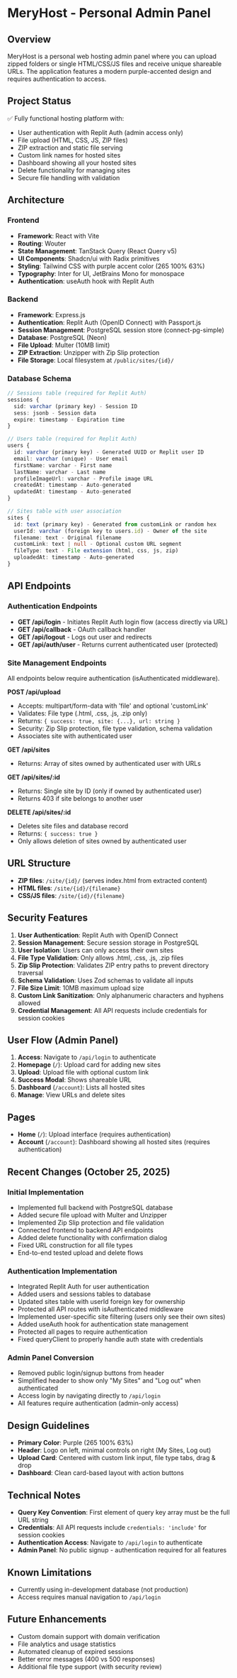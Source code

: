 # MeryHost - Personal Admin Panel

## Overview
MeryHost is a personal web hosting admin panel where you can upload zipped folders or single HTML/CSS/JS files and receive unique shareable URLs. The application features a modern purple-accented design and requires authentication to access.

## Project Status
✅ Fully functional hosting platform with:
- User authentication with Replit Auth (admin access only)
- File upload (HTML, CSS, JS, ZIP files)
- ZIP extraction and static file serving
- Custom link names for hosted sites
- Dashboard showing all your hosted sites
- Delete functionality for managing sites
- Secure file handling with validation

## Architecture

### Frontend
- **Framework**: React with Vite
- **Routing**: Wouter
- **State Management**: TanStack Query (React Query v5)
- **UI Components**: Shadcn/ui with Radix primitives
- **Styling**: Tailwind CSS with purple accent color (265 100% 63%)
- **Typography**: Inter for UI, JetBrains Mono for monospace
- **Authentication**: useAuth hook with Replit Auth

### Backend
- **Framework**: Express.js
- **Authentication**: Replit Auth (OpenID Connect) with Passport.js
- **Session Management**: PostgreSQL session store (connect-pg-simple)
- **Database**: PostgreSQL (Neon)
- **File Upload**: Multer (10MB limit)
- **ZIP Extraction**: Unzipper with Zip Slip protection
- **File Storage**: Local filesystem at `/public/sites/{id}/`

### Database Schema
```typescript
// Sessions table (required for Replit Auth)
sessions {
  sid: varchar (primary key) - Session ID
  sess: jsonb - Session data
  expire: timestamp - Expiration time
}

// Users table (required for Replit Auth)
users {
  id: varchar (primary key) - Generated UUID or Replit user ID
  email: varchar (unique) - User email
  firstName: varchar - First name
  lastName: varchar - Last name
  profileImageUrl: varchar - Profile image URL
  createdAt: timestamp - Auto-generated
  updatedAt: timestamp - Auto-generated
}

// Sites table with user association
sites {
  id: text (primary key) - Generated from customLink or random hex
  userId: varchar (foreign key to users.id) - Owner of the site
  filename: text - Original filename
  customLink: text | null - Optional custom URL segment
  fileType: text - File extension (html, css, js, zip)
  uploadedAt: timestamp - Auto-generated
}
```

## API Endpoints

### Authentication Endpoints
- **GET /api/login** - Initiates Replit Auth login flow (access directly via URL)
- **GET /api/callback** - OAuth callback handler
- **GET /api/logout** - Logs out user and redirects
- **GET /api/auth/user** - Returns current authenticated user (protected)

### Site Management Endpoints
All endpoints below require authentication (isAuthenticated middleware).

**POST /api/upload**
- Accepts: multipart/form-data with 'file' and optional 'customLink'
- Validates: File type (.html, .css, .js, .zip only)
- Returns: `{ success: true, site: {...}, url: string }`
- Security: Zip Slip protection, file type validation, schema validation
- Associates site with authenticated user

**GET /api/sites**
- Returns: Array of sites owned by authenticated user with URLs

**GET /api/sites/:id**
- Returns: Single site by ID (only if owned by authenticated user)
- Returns 403 if site belongs to another user

**DELETE /api/sites/:id**
- Deletes site files and database record
- Returns: `{ success: true }`
- Only allows deletion of sites owned by authenticated user

## URL Structure
- **ZIP files**: `/site/{id}/` (serves index.html from extracted content)
- **HTML files**: `/site/{id}/{filename}`
- **CSS/JS files**: `/site/{id}/{filename}`

## Security Features
1. **User Authentication**: Replit Auth with OpenID Connect
2. **Session Management**: Secure session storage in PostgreSQL
3. **User Isolation**: Users can only access their own sites
4. **File Type Validation**: Only allows .html, .css, .js, .zip files
5. **Zip Slip Protection**: Validates ZIP entry paths to prevent directory traversal
6. **Schema Validation**: Uses Zod schemas to validate all inputs
7. **File Size Limit**: 10MB maximum upload size
8. **Custom Link Sanitization**: Only alphanumeric characters and hyphens allowed
9. **Credential Management**: All API requests include credentials for session cookies

## User Flow (Admin Panel)
1. **Access**: Navigate to `/api/login` to authenticate
2. **Homepage** (`/`): Upload card for adding new sites
3. **Upload**: Upload file with optional custom link
4. **Success Modal**: Shows shareable URL
5. **Dashboard** (`/account`): Lists all hosted sites
6. **Manage**: View URLs and delete sites

## Pages
- **Home** (`/`): Upload interface (requires authentication)
- **Account** (`/account`): Dashboard showing all hosted sites (requires authentication)

## Recent Changes (October 25, 2025)
### Initial Implementation
- Implemented full backend with PostgreSQL database
- Added secure file upload with Multer and Unzipper
- Implemented Zip Slip protection and file validation
- Connected frontend to backend API endpoints
- Added delete functionality with confirmation dialog
- Fixed URL construction for all file types
- End-to-end tested upload and delete flows

### Authentication Implementation
- Integrated Replit Auth for user authentication
- Added users and sessions tables to database
- Updated sites table with userId foreign key for ownership
- Protected all API routes with isAuthenticated middleware
- Implemented user-specific site filtering (users only see their own sites)
- Added useAuth hook for authentication state management
- Protected all pages to require authentication
- Fixed queryClient to properly handle auth state with credentials

### Admin Panel Conversion
- Removed public login/signup buttons from header
- Simplified header to show only "My Sites" and "Log out" when authenticated
- Access login by navigating directly to `/api/login`
- All features require authentication (admin-only access)

## Design Guidelines
- **Primary Color**: Purple (265 100% 63%)
- **Header**: Logo on left, minimal controls on right (My Sites, Log out)
- **Upload Card**: Centered with custom link input, file type tabs, drag & drop
- **Dashboard**: Clean card-based layout with action buttons

## Technical Notes
- **Query Key Convention**: First element of query key array must be the full URL string
- **Credentials**: All API requests include `credentials: 'include'` for session cookies
- **Authentication Access**: Navigate to `/api/login` to authenticate
- **Admin Panel**: No public signup - authentication required for all features

## Known Limitations
- Currently using in-development database (not production)
- Access requires manual navigation to `/api/login`

## Future Enhancements
- Custom domain support with domain verification
- File analytics and usage statistics
- Automated cleanup of expired sessions
- Better error messages (400 vs 500 responses)
- Additional file type support (with security review)
